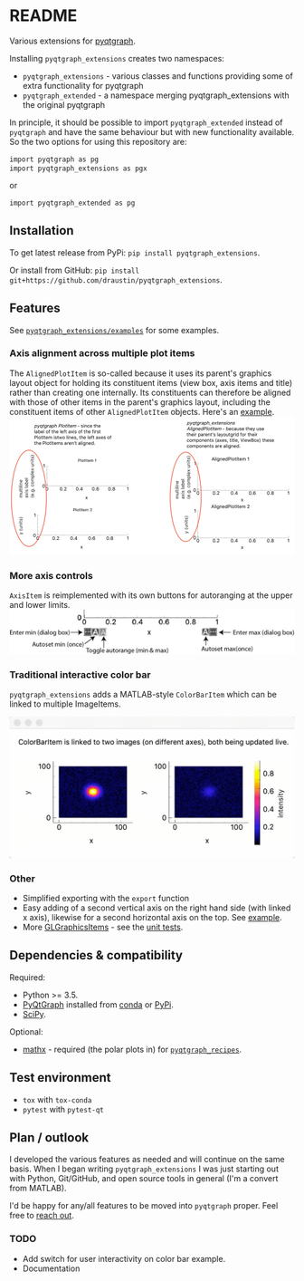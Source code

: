 # README

Various extensions for [pyqtgraph](https://github.com/pyqtgraph/pyqtgraph).

Installing `pyqtgraph_extensions` creates two namespaces:

* `pyqtgraph_extensions` - various classes and functions providing some of extra functionality for pyqtgraph
* `pyqtgraph_extended` - a namespace merging pyqtgraph_extensions with the original pyqtgraph

In principle, it should be possible to import `pyqtgraph_extended` instead of `pyqtgraph` and have the same behaviour but with new functionality available. So the two options for using this repository are:

    import pyqtgraph as pg
    import pyqtgraph_extensions as pgx

or

    import pyqtgraph_extended as pg

## Installation

To get latest release from PyPi: `pip install pyqtgraph_extensions`.

Or install from GitHub: `pip install git+https://github.com/draustin/pyqtgraph_extensions`.

## Features

See [`pyqtgraph_extensions/examples`](pyqtgraph_extensions/examples) for some examples.

### Axis alignment across multiple plot items

The `AlignedPlotItem` is so-called because it uses its parent's graphics layout object for holding its constituent items (view box, axis items and title) rather than creating one internally. Its constituents can therefore be aligned with those of other items in the parent's graphics layout, including the constituent items of other `AlignedPlotItem` objects. Here's an [example](pyqtgraph_extensions/examples/demo_axis_alignment.py).
![](screenshots/axis_alignment.png)

### More axis controls

`AxisItem` is reimplemented with its own buttons for autoranging at the upper and lower limits.
![](screenshots/axis_buttons_labelled.png)

### Traditional interactive color bar

`pyqtgraph_extensions` adds a MATLAB-style `ColorBarItem` which can be linked to multiple ImageItems.

![](screenshots/live_colorbaritem.gif)

### Other

* Simplified exporting with the `export` function
* Easy adding of a second vertical axis on the right hand side (with linked x axis), likewise for a second horizontal axis on the top. See [example](pyqtgraph_extensions/examples/demo_right_top_axes.py).
* More [GLGraphicsItems](http://www.pyqtgraph.org/documentation/3dgraphics/glgraphicsitem.html) - see the [unit tests](pyqtgraph_extensions/opengl/test/test_pyqtgraph_extensions_opengl.py).

## Dependencies & compatibility

Required:
* Python >= 3.5.
* [PyQtGraph](http://www.pyqtgraph.org/) installed from [conda](https://anaconda.org/anaconda/pyqtgraph) or  [PyPi](https://pypi.org/project/pyqtgraph/).
* [SciPy](https://www.scipy.org/).

Optional:
* [mathx](https://github.com/draustin/mathx)  - required (the polar plots in) for [`pyqtgraph_recipes`](pyqtgraph_recipes).

## Test environment

* `tox` with `tox-conda`
* `pytest` with `pytest-qt`

## Plan / outlook

I developed the various features as needed and will continue on the same basis. When I began writing `pyqtgraph_extensions` I was just starting out with Python, Git/GitHub, and open source tools in general (I'm a convert from MATLAB).

I'd be happy for any/all features to be moved into `pyqtgraph` proper. Feel free to [reach out](mailto:dane_austin@fastmail.com.au).

### TODO

* Add switch for user interactivity on color bar example.
* Documentation
